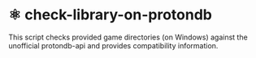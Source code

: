 # ⚛️ check-library-on-protondb
This script checks provided game directories (on Windows) against the unofficial protondb-api and provides compatibility information.
